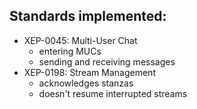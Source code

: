 ## Standards implemented:
* XEP-0045: Multi-User Chat
	* entering MUCs
	* sending and receiving messages
* XEP-0198: Stream Management
	* acknowledges stanzas
	* doesn't resume interrupted streams
